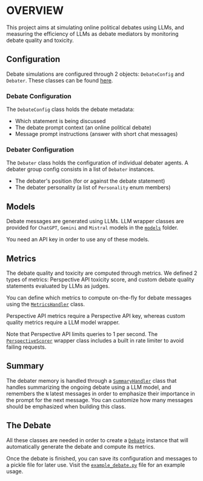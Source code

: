 # OVERVIEW

This project aims at simulating online political debates using LLMs, and measuring the efficiency of LLMs as debate mediators by monitoring debate quality and toxicity.

## Configuration

Debate simulations are configured through 2 objects: `DebateConfig` and `Debater`.
These classes can be found [here](../llm_mediator_simulations/simulation/configuration.py).

### Debate Configuration

The `DebateConfig` class holds the debate metadata:

- Which statement is being discussed
- The debate prompt context (an online political debate)
- Message prompt instructions (answer with short chat messages)

### Debater Configuration

The `Debater` class holds the configuration of individual debater agents.
A debater group config consists in a list of `Debater` instances.

- The debater's position (for or against the debate statement)
- The debater personality (a list of `Personality` enum members)

## Models

Debate messages are generated using LLMs. LLM wrapper classes are provided for `ChatGPT`, `Gemini` and `Mistral` models in the [`models`](../llm_mediator_simulations/models) folder.

You need an API key in order to use any of these models.

## Metrics

The debate quality and toxicity are computed through metrics.
We defined 2 types of metrics: Perspective API toxicity score, and custom debate quality statements evaluated by LLMs as judges.

You can define which metrics to compute on-the-fly for debate messages using the [`MetricsHandler`](../llm_mediator_simulations/metrics/metrics_handler.py) class.

Perspective API metrics require a Perspective API key, whereas custom quality metrics require a LLM model wrapper.

Note that Perspective API limits queries to 1 per second. The [`PerspectiveScorer`](../llm_mediator_simulations/metrics/perspective_api.py) wrapper class includes a built in rate limiter to avoid failing requests.

## Summary

The debater memory is handled through a [`SummaryHandler`](../llm_mediator_simulations/simulation/summary_handler.py) class that handles summarizing the ongoing debate using a LLM model, and remembers the `N` latest messages in order to emphasize their importance in the prompt for the next message. You can customize how many messages should be emphasized when building this class.

## The Debate

All these classes are needed in order to create a [`Debate`](../llm_mediator_simulations/simulation/debate.py) instance that will automatically generate the debate and compute its metrics.

Once the debate is finished, you can save its configuration and messages to a pickle file for later use.
Visit the [`example_debate.py`](../examples/example_debate.py) file for an example usage.
